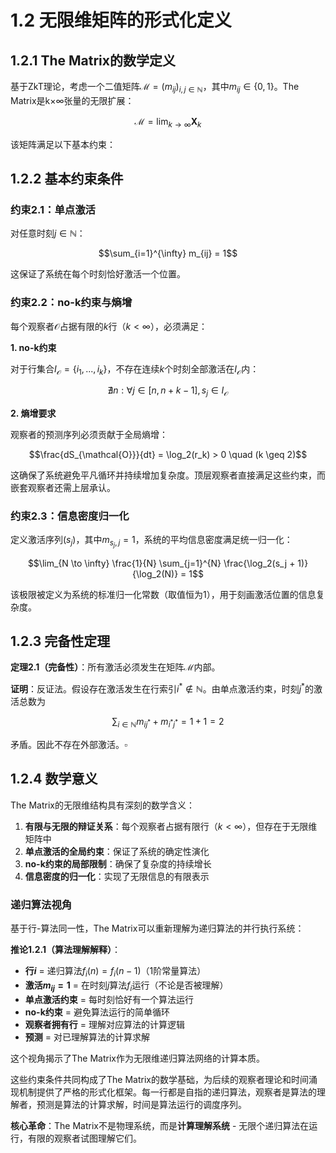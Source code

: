 # 1.2 无限维矩阵的形式化定义

## 1.2.1 The Matrix的数学定义

基于ZkT理论，考虑一个二值矩阵$\mathcal{M} = (m_{ij})_{i,j \in \mathbb{N}}$，其中$m_{ij} \in \{0,1\}$。The Matrix是k×∞张量的无限扩展：

$$\mathcal{M} = \lim_{k \to \infty} \mathbf{X}_k$$

该矩阵满足以下基本约束：

## 1.2.2 基本约束条件

### 约束2.1：单点激活

对任意时刻$j \in \mathbb{N}$：

$$\sum_{i=1}^{\infty} m_{ij} = 1$$

这保证了系统在每个时刻恰好激活一个位置。

### 约束2.2：no-k约束与熵增

每个观察者$\mathcal{O}$占据有限的$k$行（$k < \infty$），必须满足：

**1. no-k约束**

对于行集合$I_{\mathcal{O}} = \{i_1, ..., i_k\}$，不存在连续$k$个时刻全部激活在$I_{\mathcal{O}}$内：

$$\nexists n: \forall j \in [n, n+k-1], s_j \in I_{\mathcal{O}}$$

**2. 熵增要求**

观察者的预测序列必须贡献于全局熵增：

$$\frac{dS_{\mathcal{O}}}{dt} = \log_2(r_k) > 0 \quad (k \geq 2)$$

这确保了系统避免平凡循环并持续增加复杂度。顶层观察者直接满足这些约束，而嵌套观察者还需上层承认。

### 约束2.3：信息密度归一化

定义激活序列$(s_j)$，其中$m_{s_j,j} = 1$，系统的平均信息密度满足统一归一化：

$$\lim_{N \to \infty} \frac{1}{N} \sum_{j=1}^{N} \frac{\log_2(s_j + 1)}{\log_2(N)} = 1$$

该极限被定义为系统的标准归一化常数（取值恒为1），用于刻画激活位置的信息复杂度。

## 1.2.3 完备性定理

**定理2.1（完备性）**：所有激活必须发生在矩阵$\mathcal{M}$内部。

**证明**：反证法。假设存在激活发生在行索引$i^* \notin \mathbb{N}$。由单点激活约束，时刻$j^*$的激活总数为

$$\sum_{i \in \mathbb{N}} m_{ij^*} + m_{i^*j^*} = 1 + 1 = 2$$

矛盾。因此不存在外部激活。$\square$

## 1.2.4 数学意义

The Matrix的无限维结构具有深刻的数学含义：

1. **有限与无限的辩证关系**：每个观察者占据有限行（$k < \infty$），但存在于无限维矩阵中
2. **单点激活的全局约束**：保证了系统的确定性演化
3. **no-k约束的局部限制**：确保了复杂度的持续增长
4. **信息密度的归一化**：实现了无限信息的有限表示

### 递归算法视角

基于行-算法同一性，The Matrix可以重新理解为递归算法的并行执行系统：

**推论1.2.1（算法理解解释）**：
- **行$i$** = 递归算法$f_i(n) = f_i(n-1)$（1阶常量算法）
- **激活$m_{ij} = 1$** = 在时刻$j$算法$f_i$运行（不论是否被理解）
- **单点激活约束** = 每时刻恰好有一个算法运行
- **no-k约束** = 避免算法运行的简单循环
- **观察者拥有行** = 理解对应算法的计算逻辑
- **预测** = 对已理解算法的计算求解

这个视角揭示了The Matrix作为无限维递归算法网络的计算本质。

这些约束条件共同构成了The Matrix的数学基础，为后续的观察者理论和时间涌现机制提供了严格的形式化框架。每一行都是自指的递归算法，观察者是算法的理解者，预测是算法的计算求解，时间是算法运行的调度序列。

**核心革命**：The Matrix不是物理系统，而是**计算理解系统** - 无限个递归算法在运行，有限的观察者试图理解它们。
